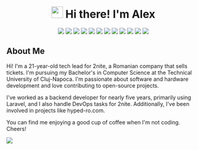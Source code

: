 <!-- Heading -->
<h1 align="center"><img src = "https://raw.githubusercontent.com/MartinHeinz/MartinHeinz/master/wave.gif" width = 30px> Hi there! I'm Alex</h1>

<p align="center">
  <!-- Languages -->
  <img src="https://img.shields.io/badge/php-%23777BB4.svg?style=flat-square&logo=php&logoColor=white"/>
  <img src="https://img.shields.io/badge/dart-%230175C2.svg?style=flat-square&logo=dart&logoColor=white"/>
  <img src="https://img.shields.io/badge/c-%2300599C.svg?style=flat-square&logo=c&logoColor=white"/>
  <img src="https://img.shields.io/badge/Java-ED8B00?style=flat-square&logo=openjdk&logoColor=white"/>
  <img src="https://img.shields.io/badge/mysql-%2300f.svg?style=flat-square&logo=mysql&logoColor=white"/>
  <img src="https://img.shields.io/badge/-MongoDB-13aa52?style=flat-square&logo=mongodb&logoColor=white"/>
  <!-- Frameworks -->
  <img src="https://img.shields.io/badge/-Laravel-F55247?style=flat-square&logo=Laravel&logoColor=white"/>
  <img src="https://img.shields.io/badge/Flutter-%2302569B.svg?style=flat-square&logo=Flutter&logoColor=white"/>
  <img src="https://img.shields.io/badge/-Vue.js-42B883?style=flat-square&logo=Vue.js&logoColor=white"/>
  <img src="https://img.shields.io/badge/Raylib-FFFFFF.svg?style=flat-square&logo=raylib&logoColor=black"/>
  <img src="https://img.shields.io/badge/-Arduino-00979D?style=flat-square&logo=Arduino&logoColor=white"/>
  <!-- Tehnologies -->
  <img src="https://img.shields.io/badge/nginx-%23009639.svg?style=flat-square&logo=nginx&logoColor=white"/>
</p>

## About Me

Hi! I'm a 21-year-old tech lead for 2nite, a Romanian company that sells tickets. I'm pursuing my Bachelor's in Computer Science at the Technical University of Cluj-Napoca. I'm passionate about software and hardware development and love contributing to open-source projects.

I've worked as a backend developer for nearly five years, primarily using Laravel, and I also handle DevOps tasks for 2nite. Additionally, I've been involved in projects like hyped-ro.com.

You can find me enjoying a good cup of coffee when I'm not coding. Cheers!

<a href="mailto:grigorescu.aleex@gmail.com"><img src="https://img.shields.io/badge/Contact-D14836.svg?style=for-the-badge&logo=GMail&logoColor=white"/></a>
  
